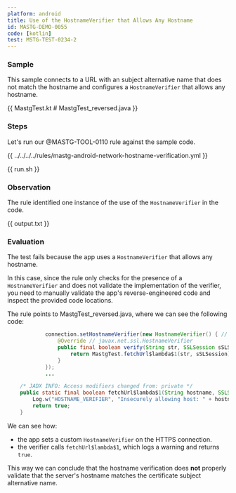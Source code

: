```yaml
---
platform: android
title: Use of the HostnameVerifier that Allows Any Hostname
id: MASTG-DEMO-0055
code: [kotlin]
test: MSTG-TEST-0234-2
---
```


### Sample

This sample connects to a URL with an subject alternative name that does not match the hostname and configures a `HostnameVerifier` that allows any hostname.

{{ MastgTest.kt # MastgTest_reversed.java }}

### Steps

Let's run our @MASTG-TOOL-0110 rule against the sample code.

{{ ../../../../rules/mastg-android-network-hostname-verification.yml }}

{{ run.sh }}

### Observation

The rule identified one instance of the use of the `HostnameVerifier` in the code.

{{ output.txt }}

### Evaluation

The test fails because the app uses a `HostnameVerifier` that allows any hostname.

In this case, since the rule only checks for the presence of a `HostnameVerifier` and does not validate the implementation of the verifier, you need to manually validate the app's reverse-engineered code and inspect the provided code locations.

The rule points to MastgTest_reversed.java, where we can see the following code:

```java
            connection.setHostnameVerifier(new HostnameVerifier() { // from class: org.owasp.mastestapp.MastgTest$$ExternalSyntheticLambda0
                @Override // javax.net.ssl.HostnameVerifier
                public final boolean verify(String str, SSLSession sSLSession) {
                    return MastgTest.fetchUrl$lambda$1(str, sSLSession);
                }
            });
            ...

    /* JADX INFO: Access modifiers changed from: private */
    public static final boolean fetchUrl$lambda$1(String hostname, SSLSession sSLSession) {
        Log.w("HOSTNAME_VERIFIER", "Insecurely allowing host: " + hostname);
        return true;
    }
```

We can see how:

- the app sets a custom `HostnameVerifier` on the HTTPS connection.
- the verifier calls `fetchUrl$lambda$1`, which logs a warning and returns `true`.

This way we can conclude that the hostname verification does **not** properly validate that the server's hostname matches the certificate subject alternative name.
